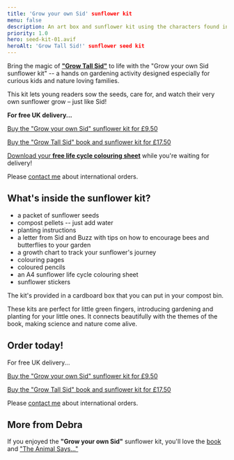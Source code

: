 ```yaml
---
title: 'Grow your own Sid' sunflower kit
menu: false
description: An art box and sunflower kit using the characters found in the 'Grow Tall Sid!' book by Debra Wellington.
priority: 1.0
hero: seed-kit-01.avif
heroAlt: 'Grow Tall Sid!' sunflower seed kit
---
```


Bring the magic of [**"Grow Tall Sid"**](--ROOT--books/grow-tall-sid/) to life with the "Grow your own Sid sunflower kit" -- a hands on gardening activity designed especially for curious kids and nature loving families.

This kit lets young readers sow the seeds, care for, and watch their very own sunflower grow – just like Sid!

**For free UK delivery...**

<p><a href="https://www.paypal.com/ncp/payment/U8KV76883QARA" class="button">Buy the "Grow your own Sid" sunflower kit for &pound;9.50</a></p>

<p><a href="https://www.paypal.com/ncp/payment/LLMGHSLTU8UN2" class="button">Buy the "Grow Tall Sid" book and sunflower kit for &pound;17.50</a></p>

[Download your **free life cycle colouring sheet**](--ROOT--download/life-cycle-colouring.pdf) while you're waiting for delivery!

Please [contact me](--ROOT--about/) about international orders.

## What's inside the sunflower kit?

* a packet of sunflower seeds
* compost pellets -- just add water
* planting instructions
* a letter from Sid and Buzz with tips on how to encourage bees and butterflies to your garden
* a growth chart to track your sunflower's journey
* colouring pages
* coloured pencils
* an A4 sunflower life cycle colouring sheet
* sunflower stickers

The kit's provided in a cardboard box that you can put in your compost bin.

These kits are perfect for little green fingers, introducing gardening and planting for your little ones. It connects beautifully with the themes of the book, making science and nature come alive.


## Order today!

For free UK delivery...

<p><a href="https://www.paypal.com/ncp/payment/U8KV76883QARA" class="button">Buy the "Grow your own Sid" sunflower kit for &pound;9.50</a></p>

<p><a href="https://www.paypal.com/ncp/payment/LLMGHSLTU8UN2" class="button">Buy the "Grow Tall Sid" book and sunflower kit for &pound;17.50</a></p>

Please [contact me](--ROOT--about/) about international orders.


## More from Debra

If you enjoyed the **"Grow your own Sid"** sunflower kit, you'll love the [book](--ROOT--books/grow-tall-sid/) and ["The Animal Says..."](--ROOT--books/the-animal-says/)
